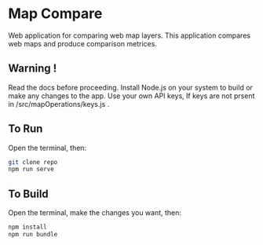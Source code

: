 # Map Compare

Web application for comparing web map layers. This application compares web maps and produce comparison metrices.

## Warning !
Read the docs before proceeding. Install Node.js on your system to build or make any changes to the app. Use your own API keys, If keys are not prsent in /src/mapOperations/keys.js .

## To Run
Open the terminal, then:

```bash
git clone repo
npm run serve
```
## To Build
Open the terminal, make the changes you want, then:

```bash
npm install
npm run bundle
```